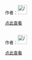 ## 


作者：<img height="30px" src="" alt= />

[点此查看](https://juejin.im/entry/)


## 


作者：<img height="30px" src="" alt= />

[点此查看](https://juejin.im/entry/)


